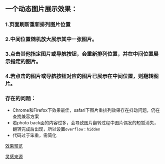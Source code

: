 ## 一个动态图片展示效果：
### 1.页面刷新重新排列图片位置
### 2.中间位置随机放大展示其中一张图片。
### 3.点击其他指定图片或导航按钮，会重新排列位置，并在中间位置展示指定的图片。
### 4.若点击的图片或导航按钮对应的图片已展示在中间位置，则翻转图片。
### 存在的问题：
- Chrome和Firefox下效果最佳，safari下图片重排列效果存在抖动问题，仍在查找兼容方案
- 若photo back面的内容过多，会导致图片翻转过程中图片偶发的短暂消失，翻转完成后出现，所以设置`overflow：hidden`
- 代码过于笨重，需简化
 
[效果预览](https://yangzhiyang.github.io/gallery/index.html)

[灵感来源](http://www.17sucai.com/preview/1/2014-12-23/ScatteredPolaroidsGallery/index.html)
